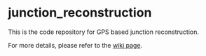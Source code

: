 junction_reconstruction
=======================

This is the code repository for GPS based junction reconstruction.

For more details, please refer to the [wiki page](https://github.com/cchen1986/junction_reconstruction/wiki).
